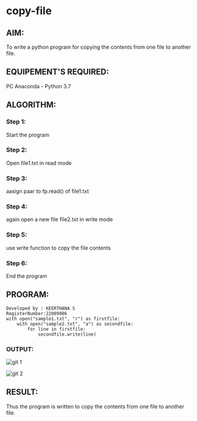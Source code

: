 # copy-file
## AIM:
To write a python program for copying the contents from one file to another file.
## EQUIPEMENT'S REQUIRED: 
PC
Anaconda - Python 3.7
## ALGORITHM: 

### Step 1:
Start the program

### Step 2:
Open file1.txt in read mode

### Step 3:
aasign paar to fp.read() of file1.txt

### Step 4:
again open a new file file2.txt in write mode

### Step 5:
use write function to copy the file contents

### Step 6:
End the program

## PROGRAM:
```
Developed by : KEERTHANA S
RegisterNumber:22009006
with open("sample1.txt", "r") as firstfile:
    with open("sample2.txt", "a") as secondfile:
        for line in firstfile:
            secondfile.write(line)
```
### OUTPUT:

![git 1](https://user-images.githubusercontent.com/119477890/215125650-9fa8e4b5-409d-4eae-9c71-7396f295fbd4.png)

![git 2](https://user-images.githubusercontent.com/119477890/215125662-61a1d06f-89c0-4284-90c9-c57a95b107cf.png)


## RESULT:
Thus the program is written to copy the contents from one file to another file.
